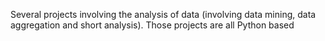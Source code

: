 Several projects involving the analysis of data (involving data mining, data aggregation and short analysis). Those projects are all Python based
